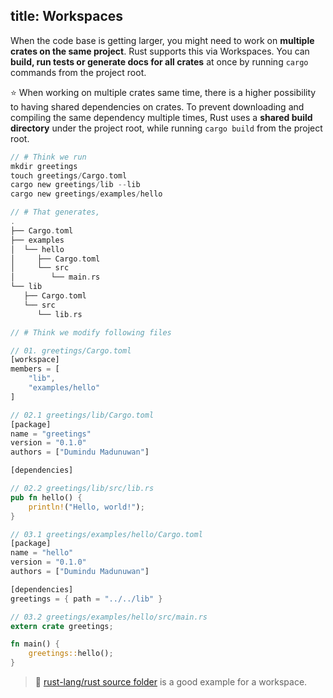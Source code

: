 title: Workspaces
---

When the code base is getting larger, you might need to work on **multiple crates on the same project**. Rust supports this via Workspaces. You can **build, run tests or generate docs for all crates** at once by running `cargo` commands from the project root.

⭐️ When working on multiple crates same time, there is a higher possibility to having shared dependencies on crates. To prevent downloading and compiling the same dependency multiple times, Rust uses a **shared build directory** under the project root, while running `cargo build` from the project root.

```rust
// # Think we run
mkdir greetings
touch greetings/Cargo.toml
cargo new greetings/lib --lib
cargo new greetings/examples/hello

// # That generates,
.
├── Cargo.toml
├── examples
│  └── hello
│     ├── Cargo.toml
│     └── src
│        └── main.rs
└── lib
   ├── Cargo.toml
   └── src
      └── lib.rs

// # Think we modify following files

// 01. greetings/Cargo.toml
[workspace]
members = [
    "lib",
    "examples/hello"
]

// 02.1 greetings/lib/Cargo.toml
[package]
name = "greetings"
version = "0.1.0"
authors = ["Dumindu Madunuwan"]

[dependencies]

// 02.2 greetings/lib/src/lib.rs
pub fn hello() {
    println!("Hello, world!");
}

// 03.1 greetings/examples/hello/Cargo.toml
[package]
name = "hello"
version = "0.1.0"
authors = ["Dumindu Madunuwan"]

[dependencies]
greetings = { path = "../../lib" }

// 03.2 greetings/examples/hello/src/main.rs
extern crate greetings;

fn main() {
    greetings::hello();
}
```

> 🔎 [rust-lang/rust source folder](https://github.com/rust-lang/rust/tree/master/src) is a good example for a workspace.
